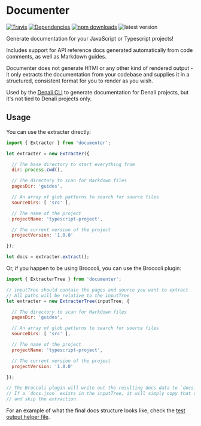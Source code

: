 # Documenter
[![Travis](https://img.shields.io/travis/denali-js/documenter.svg?style=flat-square)](https://travis-ci.org/denali-js/documenter)
[![Dependencies](https://img.shields.io/david/denali-js/documenter.svg?style=flat-square)](https://david-dm.org/denali-js/documenter)
[![npm downloads](https://img.shields.io/npm/dm/@denali-js/documenter.svg?style=flat-square)](https://www.npmjs.com/package/@denali-js/documenter)
![latest version](https://img.shields.io/npm/v/documenter.svg?style=flat-square)

Generate documentation for your JavaScript or Typescript projects!

Includes support for API reference docs generated automatically from code comments, as well as Markdown guides.

Documenter does not generate HTMl or any other kind of rendered output - it only extracts the documentation from your codebase and supplies it in a structured, consistent format for you to render as you wish.

Used by the [Denali CLI](denalijs.org) to generate documentation for Denali projects, but it's not tied to Denali projects only.

## Usage

You can use the extracter directly:

```js
import { Extracter } from 'documenter';

let extracter = new Extracter({

  // The base directory to start everything from
  dir: process.cwd(),

  // The directory to scan for Markdown files
  pagesDir: 'guides',

  // An array of glob patterns to search for source files
  sourceDirs: [ 'src' ],

  // The name of the project
  projectName: 'typescript-project',

  // The current version of the project
  projectVersion: '1.0.0'

});

let docs = extracter.extract();
```

Or, if you happen to be using Broccoli, you can use the Broccoli plugin:

```js
import { ExtracterTree } from 'documenter';

// inputTree should contain the pages and source you want to extract
// All paths will be relative to the inputTree
let extracter = new ExtracterTree(inputTree, {

  // The directory to scan for Markdown files
  pagesDir: 'guides',

  // An array of glob patterns to search for source files
  sourceDirs: [ 'src' ],

  // The name of the project
  projectName: 'typescript-project',

  // The current version of the project
  projectVersion: '1.0.0'

});

// The Broccoli plugin will write out the resulting docs data to `docs.json`
// If a `docs.json` exists in the inputTree, it will simply copy that over
// and skip the extraction.
```

For an example of what the final docs structure looks like, check the [test output helper file](https://github.com/denali-js/documenter/blob/master/test/helpers/output-expectation.js).
